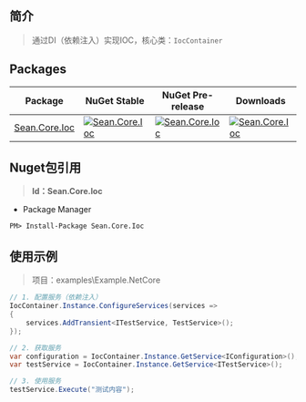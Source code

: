 ## 简介

> 通过DI（依赖注入）实现IOC，核心类：`IocContainer`

## Packages

| Package | NuGet Stable | NuGet Pre-release | Downloads |
| ------- | ------------ | ----------------- | --------- |
| [Sean.Core.Ioc](https://www.nuget.org/packages/Sean.Core.Ioc/) | [![Sean.Core.Ioc](https://img.shields.io/nuget/v/Sean.Core.Ioc.svg)](https://www.nuget.org/packages/Sean.Core.Ioc/) | [![Sean.Core.Ioc](https://img.shields.io/nuget/vpre/Sean.Core.Ioc.svg)](https://www.nuget.org/packages/Sean.Core.Ioc/) | [![Sean.Core.Ioc](https://img.shields.io/nuget/dt/Sean.Core.Ioc.svg)](https://www.nuget.org/packages/Sean.Core.Ioc/) |

## Nuget包引用

> **Id：Sean.Core.Ioc**

- Package Manager

```
PM> Install-Package Sean.Core.Ioc
```

## 使用示例

> 项目：examples\Example.NetCore

```c#
// 1. 配置服务（依赖注入）
IocContainer.Instance.ConfigureServices(services =>
{
    services.AddTransient<ITestService, TestService>();
});

// 2. 获取服务
var configuration = IocContainer.Instance.GetService<IConfiguration>();
var testService = IocContainer.Instance.GetService<ITestService>();

// 3. 使用服务
testService.Execute("测试内容");
```
